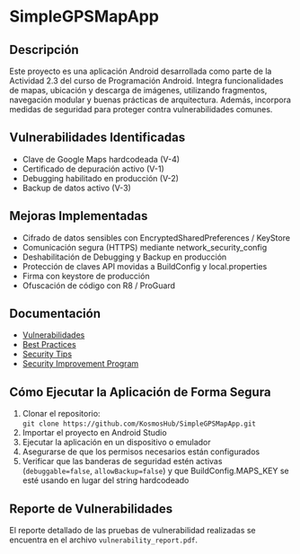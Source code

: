 # SimpleGPSMapApp

## Descripción
Este proyecto es una aplicación Android desarrollada como parte de la Actividad 2.3 del curso de Programación Android. Integra funcionalidades de mapas, ubicación y descarga de imágenes, utilizando fragmentos, navegación modular y buenas prácticas de arquitectura. Además, incorpora medidas de seguridad para proteger contra vulnerabilidades comunes.

## Vulnerabilidades Identificadas
- Clave de Google Maps hardcodeada (V-4)
- Certificado de depuración activo (V-1)
- Debugging habilitado en producción (V-2)
- Backup de datos activo (V-3)

## Mejoras Implementadas
- Cifrado de datos sensibles con EncryptedSharedPreferences / KeyStore
- Comunicación segura (HTTPS) mediante network_security_config
- Deshabilitación de Debugging y Backup en producción
- Protección de claves API movidas a BuildConfig y local.properties
- Firma con keystore de producción
- Ofuscación de código con R8 / ProGuard

## Documentación
- [Vulnerabilidades](vulnerabilities.md)
- [Best Practices](best_practices.md)
- [Security Tips](security_tips.md)
- [Security Improvement Program](security_improvement_program.md)

## Cómo Ejecutar la Aplicación de Forma Segura
1. Clonar el repositorio:  
   `git clone https://github.com/KosmosHub/SimpleGPSMapApp.git`
2. Importar el proyecto en Android Studio
3. Ejecutar la aplicación en un dispositivo o emulador
4. Asegurarse de que los permisos necesarios están configurados
5. Verificar que las banderas de seguridad estén activas (`debuggable=false`, `allowBackup=false`) y que BuildConfig.MAPS_KEY se esté usando en lugar del string hardcodeado

## Reporte de Vulnerabilidades
El reporte detallado de las pruebas de vulnerabilidad realizadas se encuentra en el archivo `vulnerability_report.pdf`.
